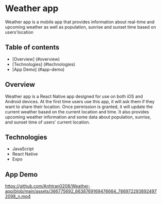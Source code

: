 # Weather app 
Weather app is a mobile app that provides information about real-time and upcoming weather as well as population, sunrise and sunset time based on users'location 
## Table of contents 
- [Overview] (#overview)
- [Technologies] (#technologies)
- [App Demo] (#app-demo)
## Overview
Weather app is a React Native app designed for use on both iOS and Android devices. At the first time users use this app, it will ask them if they want to share their location. Once permission is granted, it will update the current weather based on the current location and time. It also provides upcoming weather information and some data about population, sunrise, and sunset time of users' current location. 
## Technologies
- JavaScript
- React Native
- Expo
## App Demo
https://github.com/Anhtran0208/Weather-app/blob/main/assets/366775692_6638769169476664_7669722938924972098_n.mp4
